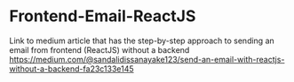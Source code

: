 # Frontend-Email-ReactJS

Link to medium article that has the step-by-step approach to sending an email from frontend (ReactJS) without a backend
https://medium.com/@sandalidissanayake123/send-an-email-with-reactjs-without-a-backend-fa23c133e145

